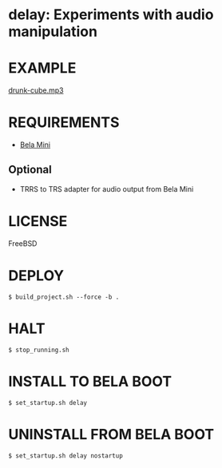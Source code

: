 # delay: Experiments with audio manipulation

# EXAMPLE

[drunk-cube.mp3](drunk-cube.mp3)

# REQUIREMENTS

* [Bela Mini](https://shop.bela.io/products/bela-mini-starter-kit)

## Optional

* TRRS to TRS adapter for audio output from Bela Mini

# LICENSE

FreeBSD

# DEPLOY

```console
$ build_project.sh --force -b .
```

# HALT

```console
$ stop_running.sh
```

# INSTALL TO BELA BOOT

```console
$ set_startup.sh delay
```

# UNINSTALL FROM BELA BOOT

```console
$ set_startup.sh delay nostartup
```
